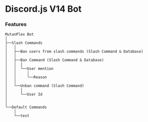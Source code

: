 # Discord.js V14 Bot
<h3>Features</h3>

    
    MutanPlex Bot
    │
    ├──Slash Commands
    │   │
    │   ├──Ban users from slash commands (Slash Command & Database)
    │   │
    │   ├──Ban Command (Slash Command & Database)
    │   │  │
    │   │  └──User mention
    │   │     │
    │   │     └──Reason
    │   │
    │   └──Unban command (Slash Command)
    │      │
    │      └──User Id
    │
    │
    └──Default Commands
        │
        └──test
